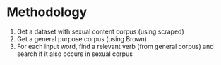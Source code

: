 # Methodology

1. Get a dataset with sexual content corpus (using scraped)
2. Get a general purpose corpus (using Brown)
3. For each input word, find a relevant verb (from general corpus) and search if it also occurs in sexual corpus